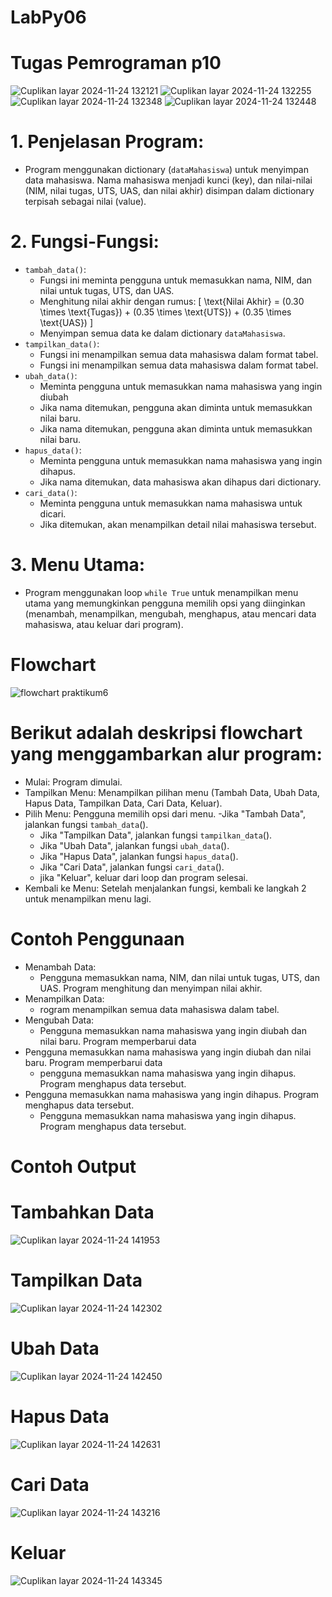 # LabPy06
# Tugas Pemrograman p10

![Cuplikan layar 2024-11-24 132121](https://github.com/user-attachments/assets/2729fa22-b7e2-42a9-8204-f657c6242a31)
![Cuplikan layar 2024-11-24 132255](https://github.com/user-attachments/assets/d9c56b9a-5a84-46a4-9f6c-75298c196b4a)
![Cuplikan layar 2024-11-24 132348](https://github.com/user-attachments/assets/1df31c83-aff4-4cd1-b7c0-d4aa8e56a8d1)
![Cuplikan layar 2024-11-24 132448](https://github.com/user-attachments/assets/e014df0b-c424-4acd-ba85-6ca89a8a7780)

# 1. Penjelasan Program:
  - Program menggunakan dictionary (`dataMahasiswa`) untuk menyimpan data mahasiswa. Nama mahasiswa menjadi kunci (key), dan nilai-nilai (NIM, nilai tugas, UTS, UAS, dan nilai 
    akhir) disimpan dalam dictionary terpisah sebagai nilai (value).

# 2. Fungsi-Fungsi:
  - `tambah_data()`:
    - Fungsi ini meminta pengguna untuk memasukkan nama, NIM, dan nilai untuk tugas, UTS, dan UAS.
    - Menghitung nilai akhir dengan rumus: [ \text{Nilai Akhir} = (0.30 \times \text{Tugas}) + (0.35 \times \text{UTS}) + (0.35 \times \text{UAS}) ]
    - Menyimpan semua data ke dalam dictionary `dataMahasiswa`.
  - `tampilkan_data()`:
    - Fungsi ini menampilkan semua data mahasiswa dalam format tabel.
    - Fungsi ini menampilkan semua data mahasiswa dalam format tabel.
 - `ubah_data()`:
    - Meminta pengguna untuk memasukkan nama mahasiswa yang ingin diubah
    - Jika nama ditemukan, pengguna akan diminta untuk memasukkan nilai baru.
    - Jika nama ditemukan, pengguna akan diminta untuk memasukkan nilai baru.
  - `hapus_data()`:
    - Meminta pengguna untuk memasukkan nama mahasiswa yang ingin dihapus.
    - Jika nama ditemukan, data mahasiswa akan dihapus dari dictionary.
  - `cari_data()`:
     - Meminta pengguna untuk memasukkan nama mahasiswa untuk dicari.
     - Jika ditemukan, akan menampilkan detail nilai mahasiswa tersebut.

# 3. Menu Utama:
  - Program menggunakan loop `while True` untuk menampilkan menu utama yang memungkinkan pengguna memilih opsi yang diinginkan (menambah, menampilkan, mengubah, menghapus, 
    atau mencari data mahasiswa, atau keluar dari program).

# Flowchart
![flowchart praktikum6](https://github.com/user-attachments/assets/d2a0869a-a75a-44da-b3bd-01ab7760eb80)

# Berikut adalah deskripsi flowchart yang menggambarkan alur program:
  - Mulai: Program dimulai.
  - Tampilkan Menu: Menampilkan pilihan menu (Tambah Data, Ubah Data, Hapus Data, Tampilkan Data, Cari Data, Keluar).
  - Pilih Menu: Pengguna memilih opsi dari menu.
    -Jika "Tambah Data", jalankan fungsi `tambah_data`().
    - Jika "Tampilkan Data", jalankan fungsi `tampilkan_data`().
    - Jika "Ubah Data", jalankan fungsi `ubah_data`().
    - Jika "Hapus Data", jalankan fungsi `hapus_data`().
    - Jika "Cari Data", jalankan fungsi `cari_data`().
    - jika "Keluar", keluar dari loop dan program selesai.
  - Kembali ke Menu: Setelah menjalankan fungsi, kembali ke langkah 2 untuk menampilkan menu lagi.

# Contoh Penggunaan
  - Menambah Data:
    - Pengguna memasukkan nama, NIM, dan nilai untuk tugas, UTS, dan UAS. Program menghitung dan menyimpan nilai akhir.
  - Menampilkan Data:
    - rogram menampilkan semua data mahasiswa dalam tabel.
  - Mengubah Data:
    - Pengguna memasukkan nama mahasiswa yang ingin diubah dan nilai baru. Program memperbarui data
  - Pengguna memasukkan nama mahasiswa yang ingin diubah dan nilai baru. Program memperbarui data
    - pengguna memasukkan nama mahasiswa yang ingin dihapus. Program menghapus data tersebut.
  - Pengguna memasukkan nama mahasiswa yang ingin dihapus. Program menghapus data tersebut.
    - Pengguna memasukkan nama mahasiswa yang ingin dihapus. Program menghapus data tersebut.

# Contoh Output

# Tambahkan Data
![Cuplikan layar 2024-11-24 141953](https://github.com/user-attachments/assets/7321837e-c635-4e3e-8f77-64deef2c2ca5)

# Tampilkan Data
![Cuplikan layar 2024-11-24 142302](https://github.com/user-attachments/assets/ce3d2d41-5b20-4d28-9127-eb692df1a1c7)

# Ubah Data
![Cuplikan layar 2024-11-24 142450](https://github.com/user-attachments/assets/1c06332d-66a1-4667-9a50-60ae53486b67)

# Hapus Data
![Cuplikan layar 2024-11-24 142631](https://github.com/user-attachments/assets/1d17b6c0-580d-4ed0-87d1-0b5302262f1b)

# Cari Data
![Cuplikan layar 2024-11-24 143216](https://github.com/user-attachments/assets/f3df2d78-9ffe-465a-916e-f7158c37f7cc)

# Keluar
![Cuplikan layar 2024-11-24 143345](https://github.com/user-attachments/assets/545433c9-8066-4a62-a29b-3ecdfb16ac61)
